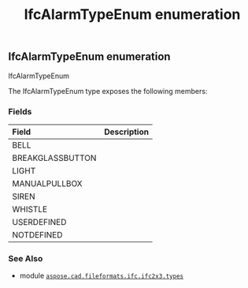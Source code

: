 ﻿---
title: IfcAlarmTypeEnum enumeration
second_title: Aspose.CAD for Python via .NET API References
description: 
type: docs
weight: 1720
url: /python-net/aspose.cad.fileformats.ifc.ifc2x3.types/ifcalarmtypeenum/
is_root: false
---

## IfcAlarmTypeEnum enumeration

IfcAlarmTypeEnum



The IfcAlarmTypeEnum type exposes the following members:

### Fields
| Field | Description |
| :- | :- |
| BELL |  |
| BREAKGLASSBUTTON |  |
| LIGHT |  |
| MANUALPULLBOX |  |
| SIREN |  |
| WHISTLE |  |
| USERDEFINED |  |
| NOTDEFINED |  |



### See Also
* module [`aspose.cad.fileformats.ifc.ifc2x3.types`](..)
